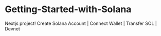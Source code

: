 # Getting-Started-with-Solana
Nextjs project! Create Solana Account | Connect Wallet | Transfer SOL | Devnet
